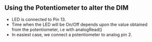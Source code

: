 ## Using the Potentiometer to alter the DIM

- LED is connected to Pin 13.
- Time when the LED will be On/Off depends upon the value obtained
from the potentiometer, i.e with analogRead()
- In easiest case, we connect a potentiometer to analog pin 2.
